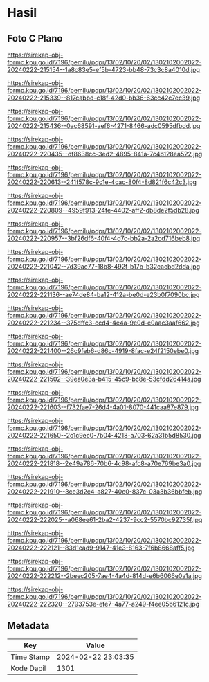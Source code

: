 # Hasil

## Foto C Plano

https://sirekap-obj-formc.kpu.go.id/7196/pemilu/pdpr/13/02/10/20/02/1302102002022-20240222-215154--1a8c83e5-ef5b-4723-bb48-73c3c8a4010d.jpg

https://sirekap-obj-formc.kpu.go.id/7196/pemilu/pdpr/13/02/10/20/02/1302102002022-20240222-215339--817cabbd-c18f-42d0-bb36-63cc42c7ec39.jpg

https://sirekap-obj-formc.kpu.go.id/7196/pemilu/pdpr/13/02/10/20/02/1302102002022-20240222-215436--0ac68591-aef6-4271-8466-adc0595dfbdd.jpg

https://sirekap-obj-formc.kpu.go.id/7196/pemilu/pdpr/13/02/10/20/02/1302102002022-20240222-220435--df8638cc-3ed2-4895-841a-7c4b128ea522.jpg

https://sirekap-obj-formc.kpu.go.id/7196/pemilu/pdpr/13/02/10/20/02/1302102002022-20240222-220613--241f578c-9c1e-4cac-80f4-8d821f6c42c3.jpg

https://sirekap-obj-formc.kpu.go.id/7196/pemilu/pdpr/13/02/10/20/02/1302102002022-20240222-220809--4959f913-24fe-4402-aff2-db8de2f5db28.jpg

https://sirekap-obj-formc.kpu.go.id/7196/pemilu/pdpr/13/02/10/20/02/1302102002022-20240222-220957--3bf26df6-40f4-4d7c-bb2a-2a2cd716beb8.jpg

https://sirekap-obj-formc.kpu.go.id/7196/pemilu/pdpr/13/02/10/20/02/1302102002022-20240222-221042--7d39ac77-18b8-492f-b17b-b32cacbd2dda.jpg

https://sirekap-obj-formc.kpu.go.id/7196/pemilu/pdpr/13/02/10/20/02/1302102002022-20240222-221136--ae74de84-ba12-412a-be0d-e23b0f7090bc.jpg

https://sirekap-obj-formc.kpu.go.id/7196/pemilu/pdpr/13/02/10/20/02/1302102002022-20240222-221234--375dffc3-ccd4-4e4a-9e0d-e0aac3aaf662.jpg

https://sirekap-obj-formc.kpu.go.id/7196/pemilu/pdpr/13/02/10/20/02/1302102002022-20240222-221400--26c9feb6-d86c-4919-8fac-e24f2150ebe0.jpg

https://sirekap-obj-formc.kpu.go.id/7196/pemilu/pdpr/13/02/10/20/02/1302102002022-20240222-221502--39ea0e3a-b415-45c9-bc8e-53cfdd26414a.jpg

https://sirekap-obj-formc.kpu.go.id/7196/pemilu/pdpr/13/02/10/20/02/1302102002022-20240222-221603--f732fae7-26d4-4a01-8070-441caa87e879.jpg

https://sirekap-obj-formc.kpu.go.id/7196/pemilu/pdpr/13/02/10/20/02/1302102002022-20240222-221650--2c1c9ec0-7b04-4218-a703-62a31b5d8530.jpg

https://sirekap-obj-formc.kpu.go.id/7196/pemilu/pdpr/13/02/10/20/02/1302102002022-20240222-221818--2e49a786-70b6-4c98-afc8-a70e769be3a0.jpg

https://sirekap-obj-formc.kpu.go.id/7196/pemilu/pdpr/13/02/10/20/02/1302102002022-20240222-221910--3ce3d2c4-a827-40c0-837c-03a3b36bbfeb.jpg

https://sirekap-obj-formc.kpu.go.id/7196/pemilu/pdpr/13/02/10/20/02/1302102002022-20240222-222025--a068ee61-2ba2-4237-9cc2-5570bc92735f.jpg

https://sirekap-obj-formc.kpu.go.id/7196/pemilu/pdpr/13/02/10/20/02/1302102002022-20240222-222121--83d1cad9-9147-41e3-8163-7f6b8668aff5.jpg

https://sirekap-obj-formc.kpu.go.id/7196/pemilu/pdpr/13/02/10/20/02/1302102002022-20240222-222212--2beec205-7ae4-4a4d-814d-e6b6066e0a1a.jpg

https://sirekap-obj-formc.kpu.go.id/7196/pemilu/pdpr/13/02/10/20/02/1302102002022-20240222-222320--2793753e-efe7-4a77-a249-f4ee05b6121c.jpg


## Metadata

| Key        | Value               |
| ---------- | ------------------- |
| Time Stamp | 2024-02-22 23:03:35 |
| Kode Dapil | 1301                |



